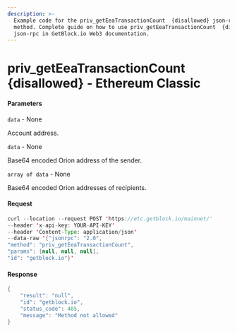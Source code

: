 ```yaml
---
description: >-
  Example code for the priv_getEeaTransactionCount  {disallowed} json-rpc
  method. Сomplete guide on how to use priv_getEeaTransactionCount  {disallowed}
  json-rpc in GetBlock.io Web3 documentation.
---
```


# priv\_getEeaTransactionCount {disallowed} - Ethereum Classic

#### Parameters

`data` - None

Account address.

`data` - None

Base64 encoded Orion address of the sender.

`array of data` - None

Base64 encoded Orion addresses of recipients.

#### Request

```java
curl --location --request POST 'https://etc.getblock.io/mainnet/' 
--header 'x-api-key: YOUR-API-KEY' 
--header 'Content-Type: application/json' 
--data-raw '{"jsonrpc": "2.0",
"method": "priv_getEeaTransactionCount",
"params": [null, null, null],
"id": "getblock.io"}'
```

#### Response

```java
{
    "result": "null",
    "id": "getblock.io",
    "status_code": 405,
    "message": "Method not allowed"
}
```
